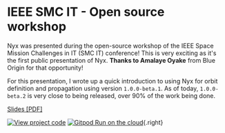 # IEEE SMC IT - Open source workshop

Nyx was presented during the open-source workshop of the IEEE Space Mission Challenges in IT (SMC IT) conference! This is very exciting as it's the first public presentation of Nyx. <strong>Thanks to Amalaye Oyake</strong> from Blue Origin for that opportunity!

For this presentation, I wrote up a quick introduction to using Nyx for orbit definition and propagation using version `1.0.0-beta.1`. As of today, `1.0.0-beta.2` is very close to being released, over 90% of the work being done.

[Slides [PDF]](/assets/pdf/2021.07-ieee_nyx.pdf)


[![View project code](https://img.shields.io/badge/Nyx_v.1-View_project_code-d55e00?logo=rust)](https://gitlab.com/nyx-space/showcase/propagation-tutorial)
[![Gitpod Run on the cloud](https://img.shields.io/badge/Gitpod-Run_on_the_cloud-blue?logo=gitpod)](https://gitpod.io/#https://gitlab.com/nyx-space/showcase/propagation-tutorial){.right}
